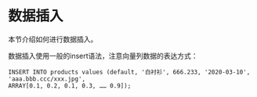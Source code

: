 # 数据插入

本节介绍如何进行数据插入。

数据插入使用一般的insert语法，注意向量列数据的表达方式：

```
INSERT INTO products values (default, '白衬衫', 666.233, '2020-03-10', 'aaa.bbb.ccc/xxx.jpg', 
ARRAY[0.1, 0.2, 0.1, 0.3, …… 0.9]);
```

